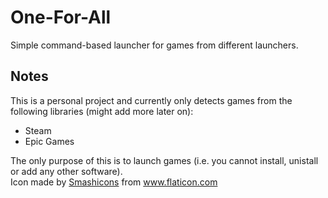 # One-For-All
Simple command-based launcher for games from different launchers.

## Notes
This is a personal project and currently only detects games from the following libraries (might add more later on):
 - Steam
 - Epic Games

The only purpose of this is to launch games (i.e. you cannot install, unistall or add any other software).  
Icon made by [Smashicons](https://www.flaticon.com/authors/smashicons) from www.flaticon.com
